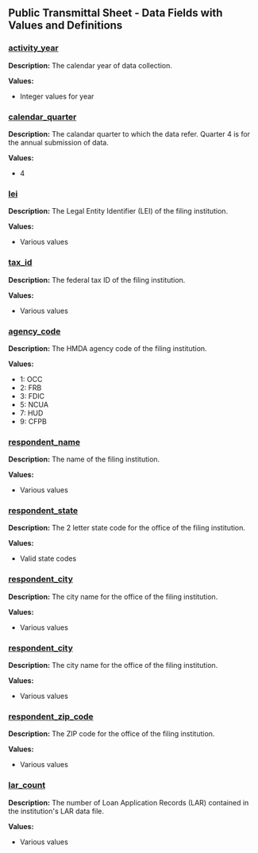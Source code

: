 ## Public Transmittal Sheet - Data Fields with Values and Definitions

### [activity\_year](#activity_year)
**Description:** The calendar year of data collection.

**Values:**
  - Integer values for year

### [calendar\_quarter](#calendar_quarter)
**Description:** The calandar quarter to which the data refer. Quarter 4 is for the annual submission of data.

**Values:**
  - 4

### [lei](#lei)
**Description:** The Legal Entity Identifier (LEI) of the filing institution.

**Values:**
  - Various values

### [tax\_id](#tax_id)
**Description:** The federal tax ID of the filing institution.

**Values:**
  - Various values

### [agency\_code](#agency_code)
**Description:** The HMDA agency code of the filing institution.

**Values:**
  - 1: OCC
  - 2: FRB
  - 3: FDIC
  - 5: NCUA
  - 7: HUD
  - 9: CFPB

### [respondent\_name](#respondent_name)
**Description:** The name of the filing institution.

**Values:**
  - Various values

### [respondent\_state](#respondent_state)
**Description:** The 2 letter state code for the office of the filing institution.

**Values:**
  - Valid state codes

### [respondent\_city](#respondent_city)
**Description:** The city name for the office of the filing institution.

**Values:**
  - Various values

### [respondent\_city](#respondent_city)
**Description:** The city name for the office of the filing institution.

**Values:**
  - Various values

### [respondent\_zip\_code](#respondent_zip_code)
**Description:** The ZIP code for the office of the filing institution.

**Values:**
  - Various values

### [lar\_count](#lar_count)
**Description:** The number of Loan Application Records (LAR) contained in the institution's LAR data file.

**Values:**
  - Various values
